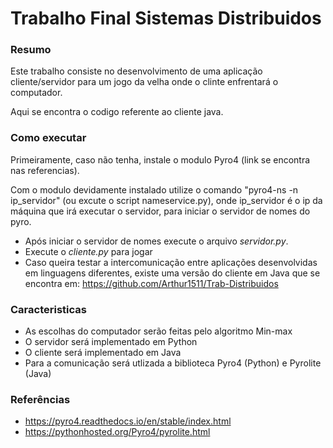 # Trabalho Final Sistemas Distribuidos

### Resumo
Este trabalho consiste no desenvolvimento de uma aplicação
cliente/servidor para um jogo da velha onde o clinte enfrentará
o computador.

Aqui se encontra o codigo referente ao cliente java.

### Como executar

Primeiramente, caso não tenha, instale o modulo Pyro4 
(link se encontra nas referencias). 

Com o modulo devidamente instalado utilize o comando 
"pyro4-ns -n ip_servidor" (ou excute o script nameservice.py), onde ip_servidor é o ip da máquina 
que irá executar o servidor, para iniciar o servidor de nomes 
do pyro.

* Após iniciar o servidor de nomes execute o arquivo _servidor.py_.
* Execute o _cliente.py_ para jogar
* Caso queira testar a intercomunicação entre aplicações desenvolvidas
em linguagens diferentes, existe uma versão do cliente em Java que
se encontra em: https://github.com/Arthur1511/Trab-Distribuidos
 
### Caracteristicas
* As escolhas do computador serão feitas pelo algoritmo Min-max 
* O servidor será implementado em Python
* O cliente será implementado em Java
* Para a comunicação será utlizada a biblioteca Pyro4 (Python) e 
Pyrolite (Java)

### Referências

* https://pyro4.readthedocs.io/en/stable/index.html
* https://pythonhosted.org/Pyro4/pyrolite.html
